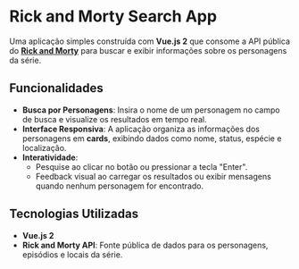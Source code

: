 # Rick and Morty Search App

Uma aplicação simples construída com **Vue.js 2** que consome a API pública do [**Rick and Morty**](https://rickandmortyapi.com/) para buscar e exibir informações sobre os personagens da série.

## Funcionalidades

- **Busca por Personagens**: Insira o nome de um personagem no campo de busca e visualize os resultados em tempo real.
- **Interface Responsiva**: A aplicação organiza as informações dos personagens em **cards**, exibindo dados como nome, status, espécie e localização.
- **Interatividade**:
  - Pesquise ao clicar no botão ou pressionar a tecla "Enter".
  - Feedback visual ao carregar os resultados ou exibir mensagens quando nenhum personagem for encontrado.

## Tecnologias Utilizadas

- **Vue.js 2**
- **Rick and Morty API**: Fonte pública de dados para os personagens, episódios e locais da série.
